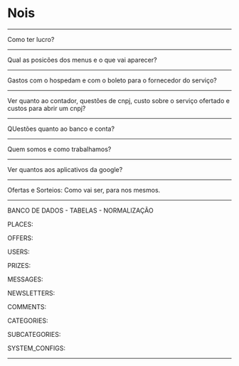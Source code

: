 # Nois
___________________________________________________________________________________________________________________
Como ter lucro?
___________________________________________________________________________________________________________________
Qual as posicões dos menus e o que vai aparecer?
___________________________________________________________________________________________________________________
Gastos com o hospedam e com o boleto para o fornecedor do serviço?
___________________________________________________________________________________________________________________
Ver quanto ao contador, questões de cnpj, custo sobre o serviço ofertado e custos para abrir um cnpj?
___________________________________________________________________________________________________________________
QUestões quanto ao banco e conta?
___________________________________________________________________________________________________________________
Quem somos e como trabalhamos?
___________________________________________________________________________________________________________________
Ver quantos aos aplicativos da google?
___________________________________________________________________________________________________________________
Ofertas e Sorteios:
Como vai ser, para nos mesmos.

___________________________________________________________________________________________________________________
BANCO DE DADOS - TABELAS - NORMALIZAÇÃO

PLACES:

OFFERS:

USERS:

PRIZES:

MESSAGES:

NEWSLETTERS:

COMMENTS:

CATEGORIES:

SUBCATEGORIES:

SYSTEM_CONFIGS:

___________________________________________________________________________________________________________________


